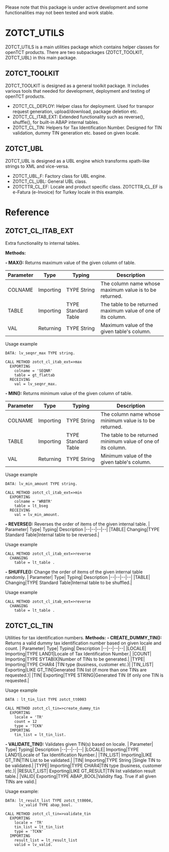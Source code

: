 
Please note that this package is under active development and some functionalities may not been tested and work stable.

# ZOTCT_UTILS
ZOTCT_UTILS is a main utilities package which contains helper classes for openTCT products. There are two subpackages (ZOTCT_TOOLKIT, ZOTCT_UBL) in this main package.

## ZOTCT_TOOLKIT
ZOTCT_TOOLKIT is designed as a general toolkit package. It includes various tools that needed for development, deployment and testing of openTCT products.

 - ZOTCT_CL_DEPLOY: Helper class for deployment. Used for transpor request generation, upload/download, package deletion etc.
 - ZOTCT_CL_ITAB_EXT: Extended functionality such as reverse(), shuffle(), for built-in ABAP internal tables. 
 - ZOTCT_CL_TIN: Helpers for Tax Identification Number. Designed for TIN validation, dummy TIN generation etc. based on given locale.

## ZOTCT_UBL
ZOTCT_UBL is designed as a UBL engine which transforms xpath-like strings to XML and vice-versa.

 - ZOTCT_UBL_F: Factory class for UBL engine.
 - ZOTCT_CL_UBL: General UBL class.
 - ZOTCTTR_CL_EF: Locale and product specific class. ZOTCTTR_CL_EF is e-Fatura (e-Invoice) for Turkey locale in this example.

# Reference

## ZOTCT_CL_ITAB_EXT
Extra functionality to internal tables.

**Methods:**

 **- MAX():** Returns maximum value of the given column of table.
 
| Parameter| Type| Typing| Description
|--|--|--|--|
|COLNAME| Importing |TYPE String|The column name whose maximum value is to be returned.|
|TABLE|Importing|TYPE Standard Table|The table to be returned maximum value of one of its column.|
|VAL|Returning|TYPE String|Maximum value of the given table's column.|

Usage example

```abap
DATA: lv_seqnr_max TYPE string.
    
CALL METHOD zotct_cl_itab_ext=>max  
  EXPORTING  
    colname = 'SEQNR'  
    table = gt_flattab  
  RECEIVING  
    val = lv_seqnr_max.
```	

 **- MIN():** Returns minimum value of the given column of table.
 
| Parameter| Type| Typing| Description
|--|--|--|--|
|COLNAME| Importing |TYPE String|The column name whose minimum value is to be returned.|
|TABLE|Importing|TYPE Standard Table|The table to be returned minimum value of one of its column.|
|VAL|Returning|TYPE String|Minimum value of the given table's column.|

Usage example

```abap
DATA: lv_min_amount TYPE string.
    
CALL METHOD zotct_cl_itab_ext=>min  
  EXPORTING  
    colname = 'WRBTR'  
    table = lt_bseg  
  RECEIVING  
    val = lv_min_amount.
```

 **- REVERSE():** Reverses the order of items of the given internal table.
| Parameter| Type| Typing| Description
|--|--|--|--|
|TABLE| Changing|TYPE Standard Table|Internal table to be reversed.|

Usage example

```abap
CALL METHOD zotct_cl_itab_ext=>reverse
  CHANGING
    table = lt_table .
```

 **- SHUFFLE():** Change the order of items of the given internal table randomly.
| Parameter| Type| Typing| Description
|--|--|--|--|
|TABLE| Changing|TYPE Standard Table|Internal table to be shuffled.|

Usage example

```abap
CALL METHOD zotct_cl_itab_ext=>reverse
  CHANGING
    table = lt_table .
```

## ZOTCT_CL_TIN
Utilities for tax identification numbers.
**Methods:**
 **- CREATE_DUMMY_TIN():** Returns a valid dummy tax identification number based on given locale and count.
 | Parameter| Type| Typing| Description
|--|--|--|--|
|LOCALE| Importing|TYPE LAND1|Locale of Tax Identification Number.|
|COUNT| Importing|TYPE SYTABIX|Number of TINs to be generated.|
|TYPE| Importing|TYPE CHAR4 |TIN type (business, customer etc.)|
|TIN_LIST| Exporting|LIKE GT_TIN|Generated TIN list (if more than one TINs are requested.)|
|TIN| Exporting|TYPE STRING|Generated TIN (If only one TIN is requested.|

Usage example

```abap
DATA : lt_tin_list TYPE zotct_tt0003
  
CALL METHOD zotct_cl_tin=>create_dummy_tin  
  EXPORTING  
    locale = 'TR'  
    count = 12  
    type = 'TCKN'  
  IMPORTING  
    tin_list = lt_tin_list. 
```

 **- VALIDATE_TIN():** Validates given TIN(s) based on locale.
 | Parameter| Type| Typing| Description
|--|--|--|--|
|LOCALE| Importing|TYPE LAND1|Locale of Tax Identification Number.|
|TIN_LIST| Importing|LIKE GT_TIN|TIN List to be validated.|
|TIN| Importing|TYPE String |Single TIN to be validated.|
|TYPE| Importing|TYPE CHAR4|TIN type (business, customer etc.)|
|RESULT_LIST| Exporting|LIKE GT_RESULT|TIN list validation result table.|
|VALID| Exporting|TYPE ABAP_BOOL|Validity flag. True if all given TINs are valid.|

Usage example:

```abap
DATA: lt_result_list TYPE zotct_tt0004,  
      lv_valid TYPE abap_bool.  
	  
CALL METHOD zotct_cl_tin=>validate_tin  
  EXPORTING  
    locale = 'TR'  
    tin_list = lt_tin_list  
    type = 'TCKN'  
  IMPORTING  
    result_list = lt_result_list  
    valid = lv_valid.
```
